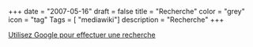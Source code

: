 +++
date = "2007-05-16"
draft = false
title = "Recherche"
color = "grey"
icon = "tag"
Tags = [ "mediawiki"]
description = "Recherche"
+++

[Utilisez Google pour effectuer une
recherche](http://www.google.fr/custom?sa=Google+Search&domains=tcweb.org&sitesearch=tcweb.org)
